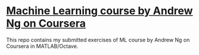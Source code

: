 # [Machine Learning course by Andrew Ng on Coursera](https://www.coursera.org/learn/machine-learning/home/welcome)
  
This repo contains my submitted exercises of ML course by Andrew Ng on Coursera in MATLAB/Octave.  
  
